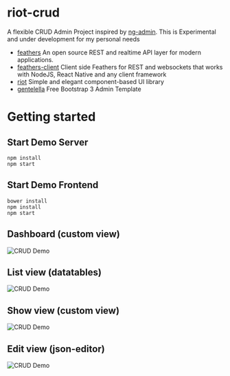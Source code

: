 # riot-crud
A flexible CRUD Admin Project inspired by [ng-admin](https://github.com/marmelab/ng-admin).
This is Experimental and under development for my personal needs

* [feathers](https://github.com/feathersjs/feathers) An open source REST and realtime API layer for modern applications.
* [feathers-client](https://github.com/feathersjs/feathers-client) Client side Feathers for REST and websockets that works with NodeJS, React Native and any client framework
* [riot](https://github.com/riot/riot) Simple and elegant component-based UI library
* [gentelella](https://github.com/puikinsh/gentelella) Free Bootstrap 3 Admin Template


# Getting started

## Start Demo Server
```
npm install
npm start
```

## Start Demo Frontend
```
bower install
npm install 
npm start
```
## Dashboard (custom view)
![CRUD Demo](https://github.com/sajov/riot-crud/blob/develop/docs/crud1.png "Dashboard")
## List view (datatables)
![CRUD Demo](https://github.com/sajov/riot-crud/blob/develop/docs/crud2.png "List view Datatables")
## Show view (custom view)
![CRUD Demo](https://github.com/sajov/riot-crud/blob/develop/docs/crud3.png "Show view")
## Edit view (json-editor)
![CRUD Demo](https://github.com/sajov/riot-crud/blob/develop/docs/crud4.png "Edit view JSON-Editor")
